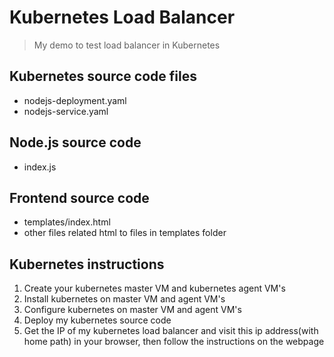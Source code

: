 # Kubernetes Load Balancer
> My demo to test load balancer in Kubernetes 


## Kubernetes source code files
- nodejs-deployment.yaml
- nodejs-service.yaml

## Node.js source code
- index.js

## Frontend source code
- templates/index.html
- other files related html to files in templates folder


## Kubernetes instructions
1. Create your kubernetes master VM and kubernetes agent VM's
2. Install kubernetes on master VM and agent VM's
3. Configure kubernetes on master VM and agent VM's 
4. Deploy my kubernetes source code
5. Get the IP of my kubernetes load balancer and visit this ip address(with home path) in your browser,
  then follow the instructions on the webpage